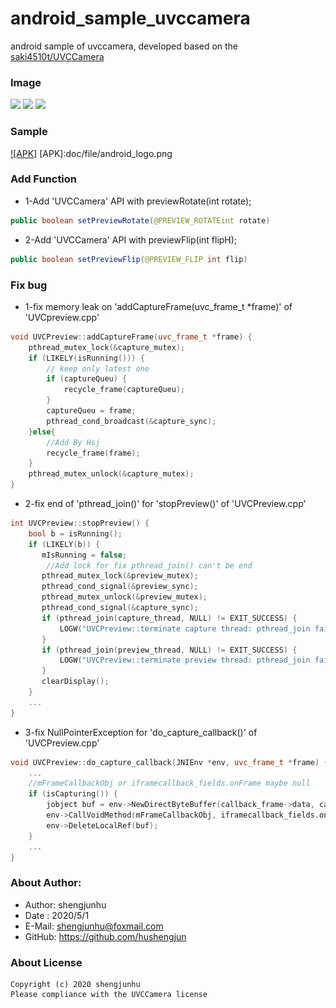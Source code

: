 # android_sample_uvccamera
android sample of uvccamera,
developed based on the [saki4510t/UVCCamera](https://github.com/saki4510t/UVCCamera)

### Image
![](doc/file/screenshot_1.png=200x320) 
![](doc/file/screenshot_2.png=200x320) 
![](doc/file/screenshot_3.png=200x320)

### Sample
[![APK]](doc/file/UsbCamera_v20092316.apk)
[APK]:doc/file/android_logo.png

### Add Function

* 1-Add 'UVCCamera' API with previewRotate(int rotate);
```java
public boolean setPreviewRotate(@PREVIEW_ROTATEint rotate)
```

* 2-Add 'UVCCamera' API with previewFlip(int flipH);
```java
public boolean setPreviewFlip(@PREVIEW_FLIP int flip)
```

### Fix bug

* 1-fix memory leak on 'addCaptureFrame(uvc_frame_t *frame)' of 'UVCpreview.cpp'
```cpp
void UVCPreview::addCaptureFrame(uvc_frame_t *frame) {
	pthread_mutex_lock(&capture_mutex);
	if (LIKELY(isRunning())) {
		// keep only latest one
		if (captureQueu) {
			recycle_frame(captureQueu);
		}
		captureQueu = frame;
		pthread_cond_broadcast(&capture_sync);
	}else{
	    //Add By Hsj
	    recycle_frame(frame);
	}
	pthread_mutex_unlock(&capture_mutex);
}
```

* 2-fix end of 'pthread_join()' for 'stopPreview()' of 'UVCPreview.cpp'
```cpp
int UVCPreview::stopPreview() {
    bool b = isRunning();
    if (LIKELY(b)) {
       mIsRunning = false;
        //Add lock for fix pthread_join() can't be end
       pthread_mutex_lock(&preview_mutex);
       pthread_cond_signal(&preview_sync);
       pthread_mutex_unlock(&preview_mutex);
       pthread_cond_signal(&capture_sync);
       if (pthread_join(capture_thread, NULL) != EXIT_SUCCESS) {
           LOGW("UVCPreview::terminate capture thread: pthread_join failed");
       }
       if (pthread_join(preview_thread, NULL) != EXIT_SUCCESS) {
           LOGW("UVCPreview::terminate preview thread: pthread_join failed");
       }
       clearDisplay();
    }
    ...
}
```

* 3-fix NullPointerException for 'do_capture_callback()' of 'UVCPreview.cpp'
```cpp
void UVCPreview::do_capture_callback(JNIEnv *env, uvc_frame_t *frame) {
    ...
    //mFrameCallbackObj or iframecallback_fields.onFrame maybe null
    if (isCapturing()) {
        jobject buf = env->NewDirectByteBuffer(callback_frame->data, callbackPixelBytes);
        env->CallVoidMethod(mFrameCallbackObj, iframecallback_fields.onFrame, buf);
        env->DeleteLocalRef(buf);
    }
    ...
}
```

### About Author:
* Author: shengjunhu
* Date  : 2020/5/1
* E-Mail: shengjunhu@foxmail.com
* GitHub: https://github.com/hushengjun

### About License
```
Copyright (c) 2020 shengjunhu
Please compliance with the UVCCamera license
```
